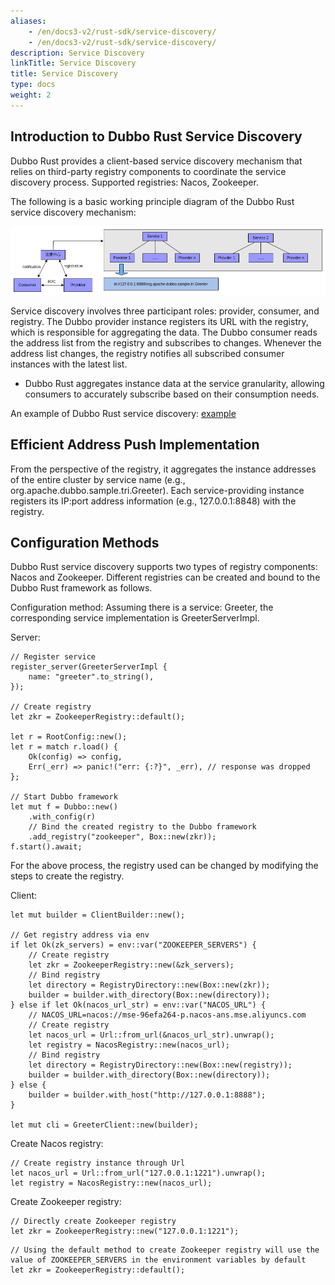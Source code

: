 ```yaml
---
aliases:
    - /en/docs3-v2/rust-sdk/service-discovery/
    - /en/docs3-v2/rust-sdk/service-discovery/
description: Service Discovery
linkTitle: Service Discovery
title: Service Discovery
type: docs
weight: 2
---
```


## Introduction to Dubbo Rust Service Discovery
Dubbo Rust provides a client-based service discovery mechanism that relies on third-party registry components to coordinate the service discovery process. Supported registries: Nacos, Zookeeper.

The following is a basic working principle diagram of the Dubbo Rust service discovery mechanism:

![service-discovery](/imgs/rust/dubbo-rust-service-discovery.png)

Service discovery involves three participant roles: provider, consumer, and registry. The Dubbo provider instance registers its URL with the registry, which is responsible for aggregating the data. The Dubbo consumer reads the address list from the registry and subscribes to changes. Whenever the address list changes, the registry notifies all subscribed consumer instances with the latest list.

* Dubbo Rust aggregates instance data at the service granularity, allowing consumers to accurately subscribe based on their consumption needs.

An example of Dubbo Rust service discovery: [example](https://github.com/apache/dubbo-rust/tree/feat/cluster/examples/greeter)

## Efficient Address Push Implementation

From the perspective of the registry, it aggregates the instance addresses of the entire cluster by service name (e.g., org.apache.dubbo.sample.tri.Greeter). Each service-providing instance registers its IP:port address information (e.g., 127.0.0.1:8848) with the registry.

## Configuration Methods
Dubbo Rust service discovery supports two types of registry components: Nacos and Zookeeper. Different registries can be created and bound to the Dubbo Rust framework as follows.

Configuration method:
Assuming there is a service: Greeter, the corresponding service implementation is GreeterServerImpl.

Server:
```
// Register service
register_server(GreeterServerImpl {
    name: "greeter".to_string(),
});

// Create registry
let zkr = ZookeeperRegistry::default();

let r = RootConfig::new();
let r = match r.load() {
    Ok(config) => config,
    Err(_err) => panic!("err: {:?}", _err), // response was dropped
};

// Start Dubbo framework
let mut f = Dubbo::new()
    .with_config(r)
    // Bind the created registry to the Dubbo framework
    .add_registry("zookeeper", Box::new(zkr));
f.start().await;
```
For the above process, the registry used can be changed by modifying the steps to create the registry.

Client:
```
let mut builder = ClientBuilder::new();

// Get registry address via env
if let Ok(zk_servers) = env::var("ZOOKEEPER_SERVERS") {
    // Create registry
    let zkr = ZookeeperRegistry::new(&zk_servers);
    // Bind registry
    let directory = RegistryDirectory::new(Box::new(zkr));
    builder = builder.with_directory(Box::new(directory));
} else if let Ok(nacos_url_str) = env::var("NACOS_URL") {
    // NACOS_URL=nacos://mse-96efa264-p.nacos-ans.mse.aliyuncs.com
    // Create registry
    let nacos_url = Url::from_url(&nacos_url_str).unwrap();
    let registry = NacosRegistry::new(nacos_url);
    // Bind registry
    let directory = RegistryDirectory::new(Box::new(registry));
    builder = builder.with_directory(Box::new(directory));
} else {
    builder = builder.with_host("http://127.0.0.1:8888");
}

let mut cli = GreeterClient::new(builder);
```

Create Nacos registry:
```
// Create registry instance through Url
let nacos_url = Url::from_url("127.0.0.1:1221").unwrap();
let registry = NacosRegistry::new(nacos_url);
```
Create Zookeeper registry:
```
// Directly create Zookeeper registry
let zkr = ZookeeperRegistry::new("127.0.0.1:1221");
```
```
// Using the default method to create Zookeeper registry will use the value of ZOOKEEPER_SERVERS in the environment variables by default
let zkr = ZookeeperRegistry::default();
```

